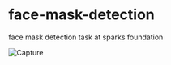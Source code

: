 # face-mask-detection
face mask detection task at sparks foundation

![Capture](https://user-images.githubusercontent.com/63509198/169657406-1a46a25c-2f09-4a14-85cf-fab9d1404e57.PNG)
